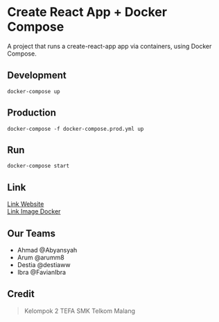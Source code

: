 # Create React App + Docker Compose

A project that runs a create-react-app app via containers, using Docker Compose.

## Development

```
docker-compose up
```


## Production

```
docker-compose -f docker-compose.prod.yml up
```

## Run

```
docker-compose start
```

## Link

[Link Website](https://portfolio-react-521p.vercel.app/) 
<br>
[Link Image Docker](https://hub.docker.com/r/abyansyah/tugas-react-task1/tags)

## Our Teams

- Ahmad @Abyansyah 
- Arum @arumm8
- Destia @destiaww
- Ibra @FavianIbra

## Credit

> Kelompok 2 TEFA SMK Telkom Malang


